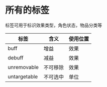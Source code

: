 # 所有的标签

标签可用于标识效果类型，角色状态，物品分类等

标签|含义|使用位置
---|---|---
buff|增益|效果
debuff|减益|效果
unremovable|不可移除|效果
untargetable|不可选中|单位